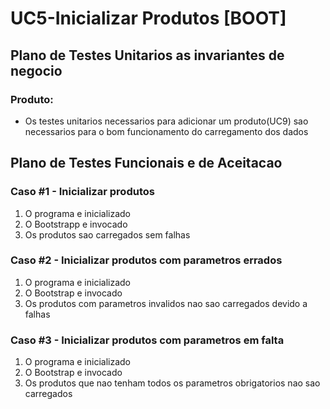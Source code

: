 # UC5-Inicializar Produtos [BOOT]

## Plano de Testes Unitarios as invariantes de negocio

### Produto:

- Os testes unitarios necessarios para adicionar um produto(UC9) sao necessarios para o bom funcionamento do carregamento dos dados



## Plano de Testes Funcionais e de Aceitacao

### Caso #1 - Inicializar produtos

1. O programa e inicializado
2. O Bootstrapp e invocado
3. Os produtos sao carregados sem falhas


### Caso #2 - Inicializar produtos com parametros errados

1. O programa e inicializado
2. O Bootstrap e invocado
3. Os produtos com parametros invalidos nao sao carregados devido a falhas

### Caso #3 - Inicializar produtos com parametros em falta

1. O programa e inicializado
2. O Bootstrap e invocado
3. Os produtos que nao tenham todos os parametros obrigatorios nao sao carregados
